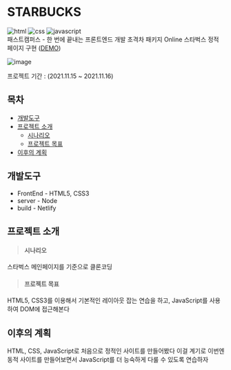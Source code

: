 # STARBUCKS
![html](https://img.shields.io/badge/HTML5-E34F26)
![css](https://img.shields.io/badge/CSS3-1572B6)
![javascript](https://img.shields.io/badge/JavaScript-F7DF1E)
<br />
패스트캠퍼스 - 한 번에 끝내는 프론트엔드 개발 초격차 패키지 Online 스타벅스 정적페이지 구현 ([DEMO](https://starbuacks.netlify.app))

![image](https://user-images.githubusercontent.com/43946794/201849237-076bf48f-ae5c-4dc1-84c5-1852c21e39c0.png)

프로젝트 기간 : (2021.11.15 ~ 2021.11.16)


## 목차
* <a href="#개발도구">개발도구</a>
* <a href="#프로젝트-소개">프로젝트 소개</a>
  * <a href="#시나리오">시나리오</a>
  * <a href="#프로젝트-목표">프로젝트 목표</a>
* <a href="#이후의-계획">이후의 계획</a>


## 개발도구
* FrontEnd - HTML5, CSS3
* server - Node
* build - Netlify

## 프로젝트 소개
> #### 시나리오
스타벅스 메인페이지를 기준으로 클론코딩

> #### 프로젝트 목표
HTML5, CSS3를 이용해서 기본적인 레이아웃 잡는 연습을 하고, JavaScript를 사용하여 DOM에 접근해본다


## 이후의 계획
HTML, CSS, JavaScript로 처음으로 정적인 사이트를 만들어봤다 이걸 계기로 이번엔 동적 사이트를 만들어보면서 JavaScript를 더 능숙하게 다룰 수 있도록 연습하자
